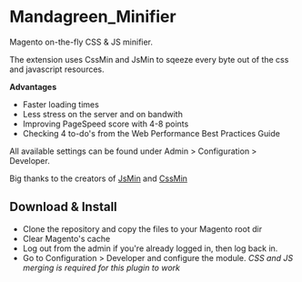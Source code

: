 Mandagreen_Minifier
========================

Magento on-the-fly CSS & JS minifier.

The extension uses CssMin and JsMin to sqeeze every byte out of the css and javascript resources.

**Advantages**
* Faster loading times
* Less stress on the server and on bandwith
* Improving PageSpeed score with 4-8 points
* Checking 4 to-do's from the Web Performance Best Practices Guide

	
All available settings can be found under Admin > Configuration > Developer.

Big thanks to the creators of <a href="http://wonko.com/post/a_faster_jsmin_library_for_php">JsMin</a>  and <a href="http://code.google.com/p/cssmin/">CssMin</a>

## Download & Install
* Clone the repository and copy the files to your Magento root dir
* Clear Magento's cache
* Log out from the admin if you're already logged in, then log back in. 
* Go to Configuration > Developer and configure the module. _CSS and JS merging is required for this plugin to work_
